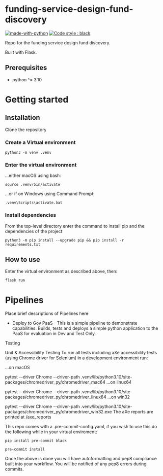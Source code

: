 # funding-service-design-fund-discovery

[![made-with-python](https://img.shields.io/badge/Made%20with-Python-1f425f.svg)](https://www.python.org/)
[![Code style : black](https://img.shields.io/badge/code%20style-black-000000.svg)](https://github.com/psf/black)

Repo for the funding service design fund discovery.

Built with Flask.

## Prerequisites
- python ^= 3.10

# Getting started

## Installation

Clone the repository

### Create a Virtual environment

    python3 -m venv .venv

### Enter the virtual environment

...either macOS using bash:

    source .venv/bin/activate

...or if on Windows using Command Prompt:

    .venv\Scripts\activate.bat

### Install dependencies
From the top-level directory enter the command to install pip and the dependencies of the project

    python3 -m pip install --upgrade pip && pip install -r requirements.txt

## How to use
Enter the virtual environment as described above, then:

    flask run

# Pipelines

Place brief descriptions of Pipelines here

* Deploy to Gov PaaS - This is a simple pipeline to demonstrate capabilities.  Builds, tests and deploys a simple python application to the PaaS for evaluation in Dev and Test Only.

Testing

Unit & Accessibility Testing
To run all tests including aXe accessibility tests (using Chrome driver for Selenium) in a development environment run:

...on macOS

pytest --driver Chrome --driver-path .venv/lib/python3.10/site-packages/chromedriver_py/chromedriver_mac64
...on linux64

pytest --driver Chrome --driver-path .venv/lib/python3.10/site-packages/chromedriver_py/chromedriver_linux64
...on win32

pytest --driver Chrome --driver-path .venv/lib/python3.10/site-packages/chromedriver_py/chromedriver_win32.exe
The aXe reports are printed at /axe_reports

This repo comes with a .pre-commit-config.yaml, if you wish to use this do
the following while in your virtual enviroment:

    pip install pre-commit black

    pre-commit install

Once the above is done you will have autoformatting and pep8 compliance built
into your workflow. You will be notified of any pep8 errors during commits.
